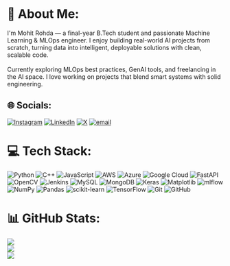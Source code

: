 # 💫 About Me:
I'm Mohit Rohda — a final-year B.Tech student and passionate Machine Learning & MLOps engineer. I enjoy building real-world AI projects from scratch, turning data into intelligent, deployable solutions with clean, scalable code.<br><br>Currently exploring MLOps best practices, GenAI tools, and freelancing in the AI space. I love working on projects that blend smart systems with solid engineering.


## 🌐 Socials:
[![Instagram](https://img.shields.io/badge/Instagram-%23E4405F.svg?logo=Instagram&logoColor=white)](https://instagram.com/mohitrohdaa) [![LinkedIn](https://img.shields.io/badge/LinkedIn-%230077B5.svg?logo=linkedin&logoColor=white)](https://linkedin.com/in/mohit-rohda-1608a3268/) [![X](https://img.shields.io/badge/X-black.svg?logo=X&logoColor=white)](https://x.com/@MohitRohda99729) [![email](https://img.shields.io/badge/Email-D14836?logo=gmail&logoColor=white)](mailto:rohdamohit@gmail.com) 

# 💻 Tech Stack:
![Python](https://img.shields.io/badge/python-3670A0?style=for-the-badge&logo=python&logoColor=ffdd54) ![C++](https://img.shields.io/badge/c++-%2300599C.svg?style=for-the-badge&logo=c%2B%2B&logoColor=white) ![JavaScript](https://img.shields.io/badge/javascript-%23323330.svg?style=for-the-badge&logo=javascript&logoColor=%23F7DF1E) ![AWS](https://img.shields.io/badge/AWS-%23FF9900.svg?style=for-the-badge&logo=amazon-aws&logoColor=white) ![Azure](https://img.shields.io/badge/azure-%230072C6.svg?style=for-the-badge&logo=microsoftazure&logoColor=white) ![Google Cloud](https://img.shields.io/badge/GoogleCloud-%234285F4.svg?style=for-the-badge&logo=google-cloud&logoColor=white) ![FastAPI](https://img.shields.io/badge/FastAPI-005571?style=for-the-badge&logo=fastapi) ![OpenCV](https://img.shields.io/badge/opencv-%23white.svg?style=for-the-badge&logo=opencv&logoColor=white) ![Jenkins](https://img.shields.io/badge/jenkins-%232C5263.svg?style=for-the-badge&logo=jenkins&logoColor=white) ![MySQL](https://img.shields.io/badge/mysql-4479A1.svg?style=for-the-badge&logo=mysql&logoColor=white) ![MongoDB](https://img.shields.io/badge/MongoDB-%234ea94b.svg?style=for-the-badge&logo=mongodb&logoColor=white) ![Keras](https://img.shields.io/badge/Keras-%23D00000.svg?style=for-the-badge&logo=Keras&logoColor=white) ![Matplotlib](https://img.shields.io/badge/Matplotlib-%23ffffff.svg?style=for-the-badge&logo=Matplotlib&logoColor=black) ![mlflow](https://img.shields.io/badge/mlflow-%23d9ead3.svg?style=for-the-badge&logo=numpy&logoColor=blue) ![NumPy](https://img.shields.io/badge/numpy-%23013243.svg?style=for-the-badge&logo=numpy&logoColor=white) ![Pandas](https://img.shields.io/badge/pandas-%23150458.svg?style=for-the-badge&logo=pandas&logoColor=white) ![scikit-learn](https://img.shields.io/badge/scikit--learn-%23F7931E.svg?style=for-the-badge&logo=scikit-learn&logoColor=white) ![TensorFlow](https://img.shields.io/badge/TensorFlow-%23FF6F00.svg?style=for-the-badge&logo=TensorFlow&logoColor=white) ![Git](https://img.shields.io/badge/git-%23F05033.svg?style=for-the-badge&logo=git&logoColor=white) ![GitHub](https://img.shields.io/badge/github-%23121011.svg?style=for-the-badge&logo=github&logoColor=white)
# 📊 GitHub Stats:
![](https://github-readme-stats.vercel.app/api?username=mohitrohda&theme=dark&hide_border=false&include_all_commits=false&count_private=false)<br/>
![](https://nirzak-streak-stats.vercel.app/?user=mohitrohda&theme=dark&hide_border=false)<br/>
![](https://github-readme-stats.vercel.app/api/top-langs/?username=mohitrohda&theme=dark&hide_border=false&include_all_commits=false&count_private=false&layout=compact)


<!-- Proudly created with GPRM ( https://gprm.itsvg.in ) -->
